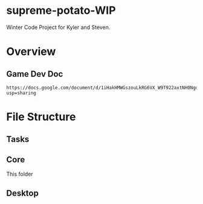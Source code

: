 # supreme-potato-WIP
Winter Code Project for Kyler and Steven.

# Overview
  ## Game Dev Doc 
    https://docs.google.com/document/d/1iHakHMWGszouLkRG6VX_W9T922axtNH0Ngdr9KJA75I/edit?usp=sharing

    
# File Structure
## Tasks

## Core
  This folder 
## Desktop
